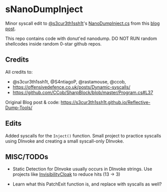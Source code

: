 # sNanoDumpInject 

Minor syscall edit to [@s3cur3th1ssh1t](https://twitter.com/ShitSecure)'s [NanoDumpInject.cs](https://github.com/S3cur3Th1sSh1t/Creds/blob/master/Csharp/NanoDumpInject.cs) from this [blog post](https://s3cur3th1ssh1t.github.io/Reflective-Dump-Tools/).  

This repo contains code with donut'ed nanodump. DO NOT RUN random shellcodes inside random 0-star github repos. 

## Credits 

All credits to:
- @s3cur3th1ssh1t, @S4ntiagoP, @rastamouse, @ccob, 
- https://offensivedefence.co.uk/posts/Dynamic-syscalls/ 
- https://github.com/CCob/SharpBlock/blob/master/Program.cs#L37

Original Blog post & code: https://s3cur3th1ssh1t.github.io/Reflective-Dump-Tools/

## Edits 

Added syscalls for the `Inject()` function. Small project to practice syscalls using DInvoke and creating a small syscall-only DInvoke.

## MISC/TODOs 

- Static Detection for DInvoke usually occurs in DInvoke strings. Use projects like [InvisibilityCloak](https://github.com/h4wkst3r/InvisibilityCloak) to reduce hits (13 -> 3)

- Learn what this PatchExit function is, and replace with syscalls as well? 